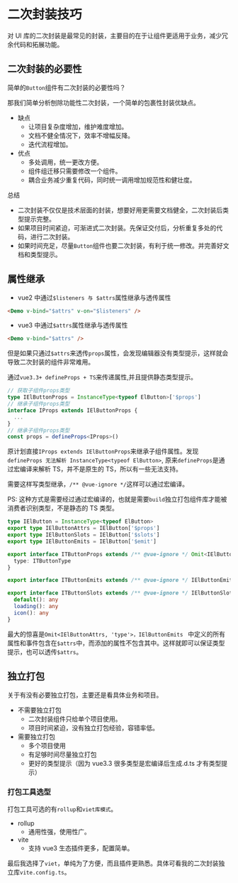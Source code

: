 # 二次封装技巧

对 UI 库的二次封装是最常见的封装，主要目的在于让组件更适用于业务，减少冗余代码和拓展功能。

## 二次封装的必要性

简单的`Button`组件有二次封装的必要性吗？

那我们简单分析刨除功能性二次封装，一个简单的包裹性封装优缺点。

- 缺点
  - 让项目复杂度增加，维护难度增加。
  - 文档不健全情况下，效率不增幅反降。
  - 迭代流程增加。
- 优点
  - 多处调用，统一更改方便。
  - 组件组迁移只需要修改一个组件。
  - 耦合业务减少重复代码，同时统一调用增加规范性和健壮度。

总结

- 二次封装不仅仅是技术层面的封装，想要好用更需要文档健全，二次封装后类型提示完整。
- 如果项目时间紧迫，可渐进式二次封装。先保证交付后，分析重复多处的代码，进行二次封装。
- 如果时间充足，尽量`Button`组件也要二次封装，有利于统一修改。并完善好文档和类型提示。

## 属性继承

- vue2 中通过`$listeners 与 $attrs`属性继承与透传属性

```html
<Demo v-bind="$attrs" v-on="$listeners" />
```

- vue3 中通过`$attrs`属性继承与透传属性

```html
<Demo v-bind="$attrs" />
```

但是如果只通过`$attrs`来透传`props`属性，会发现编辑器没有类型提示，这样就会导致二次封装的组件非常难用。

通过`vue3.3+ defineProps + TS`来传递属性,并且提供静态类型提示。

```typescript
// 获取子组件props类型
type IElButtonProps = InstanceType<typeof ElButton>['$props']
// 继承子组件props类型
interface IProps extends IElButtonProps {
  ...
}
// 继承子组件props类型
const props = defineProps<IProps>()
```

原计划直接`IProps extends IElButtonProps`来继承子组件属性。发现`defineProps 无法解析 InstanceType<typeof ElButton>`, 原来`defineProps`是通过宏编译来解析 TS，并不是原生的 TS，所以有一些无法支持。

需要这样写类型继承，`/** @vue-ignore */`这样可以通过宏编译。

PS: 这种方式是需要经过通过宏编译的，也就是需要`build`独立打包组件库才能被消费者识别类型，不是静态的 TS 类型。

```typescript
type IElButton = InstanceType<typeof ElButton>
export type IElButtonAttrs = IElButton['$props']
export type IElButtonSlots = IElButton['$slots']
export type IElButtonEmits = IElButton['$emit']

export interface ITButtonProps extends /** @vue-ignore */ Omit<IElButtonAttrs, 'type'> {
  type: ITButtonType
}

export interface ITButtonEmits extends /** @vue-ignore */ IElButtonEmits {}

export interface ITButtonSlots extends /** @vue-ignore */ IElButtonSlots {
  default(): any
  loading(): any
  icon(): any
}
```

最大的惊喜是`Omit<IElButtonAttrs, 'type'>，IElButtonEmits ` 中定义的所有属性和事件包含在`$attrs`中，而添加的属性不包含其中。这样就即可以保证类型提示，也可以透传`$attrs`。

## 独立打包

关于有没有必要独立打包，主要还是看具体业务和项目。

- 不需要独立打包
  - 二次封装组件只给单个项目使用。
  - 项目时间紧迫，没有独立打包经验，容错率低。
- 需要独立打包
  - 多个项目使用
  - 有足够时间尽量独立打包
  - 更好的类型提示（因为 vue3.3 很多类型是宏编译后生成.d.ts 才有类型提示）

### 打包工具选型

打包工具可选的有`rollup`和`viet库模式`。

- rollup
  - 通用性强，使用性广。
- vite
  - 支持 vue3 生态插件更多，配置简单。

最后我选择了`viet`，单纯为了方便，而且插件更熟悉。具体可看我的二次封装独立库`vite.config.ts`。
